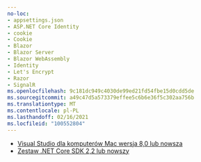 ```yaml
---
no-loc:
- appsettings.json
- ASP.NET Core Identity
- cookie
- Cookie
- Blazor
- Blazor Server
- Blazor WebAssembly
- Identity
- Let's Encrypt
- Razor
- SignalR
ms.openlocfilehash: 9c181dc949c4030de99ed21fd54fbe15d0cdd5de
ms.sourcegitcommit: a49c47d5a573379effee5c6b6e36f5c302aa756b
ms.translationtype: MT
ms.contentlocale: pl-PL
ms.lasthandoff: 02/16/2021
ms.locfileid: "100552804"
---
```

* [Visual Studio dla komputerów Mac wersja 8,0 lub nowsza](https://visualstudio.microsoft.com/downloads/)
* [Zestaw .NET Core SDK 2,2 lub nowszy](https://dotnet.microsoft.com/download/dotnet-core)
